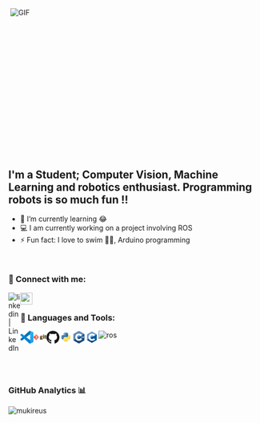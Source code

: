 <img align="right" alt="GIF" src="https://raw.githubusercontent.com/SP-XD/SP-XD/main/images/dino.gif" width="500" height="320" />

## I'm a Student; Computer Vision, Machine Learning and robotics enthusiast. Programming robots is so much fun !!
- 🌱 I’m currently learning 😂
- 💻 I am currently working on a project involving ROS
- ⚡ Fun fact: I love to swim 🏊‍♀️, Arduino programming 


<br />

### 📩 Connect with me:

[<img align="left" alt="linkedin | LinkedIn" width="24px" src="https://images.rawpixel.com/image_png_800/czNmcy1wcml2YXRlL3Jhd3BpeGVsX2ltYWdlcy93ZWJzaXRlX2NvbnRlbnQvbHIvdjk4Mi1kNS0xMF8xLnBuZw.png" />][linkedin]
[<img align="left" height="24" width="24" src="https://cdn.jsdelivr.net/npm/simple-icons@v4/icons/gmail.svg" />][gmail]

<br />

### 🔧 Languages and Tools:

[<img align="left" alt="Visual Studio Code" width="26px" src="https://raw.githubusercontent.com/github/explore/80688e429a7d4ef2fca1e82350fe8e3517d3494d/topics/visual-studio-code/visual-studio-code.png" />][vsCode]
[<img align="left" alt="Git" width="26px" src="https://raw.githubusercontent.com/github/explore/80688e429a7d4ef2fca1e82350fe8e3517d3494d/topics/git/git.png" />][git]
[<img align="left" alt="GitHub" width="26px" src="https://raw.githubusercontent.com/github/explore/78df643247d429f6cc873026c0622819ad797942/topics/github/github.png" />][github]
[<img align="left" alt="Python" width="26px" src="https://raw.githubusercontent.com/github/explore/cebd63002168a05a6a642f309227eefeccd92950/topics/python/python.png" />][python]
[<img align="left" alt="c++" width="26px" src="https://raw.githubusercontent.com/github/explore/cebd63002168a05a6a642f309227eefeccd92950/topics/cpp/cpp.png" />][c++]
[<img align="left" alt="c" width="26px" src="https://raw.githubusercontent.com/github/explore/cebd63002168a05a6a642f309227eefeccd92950/topics/c/c.png" />][c]
[<img align="left" alt="ros" width="70px" src="[https://www.ros.org/wp-content/uploads/2013/10/rosorg-logo1.png](https://upload.wikimedia.org/wikipedia/commons/thumb/b/bb/Ros_logo.svg/768px-Ros_logo.svg.png)" />][ros]



<br />


<br />
<br />
<br />
<br />


### GitHub Analytics 📊

  <img height="180em" align="left" src="https://github-readme-stats.vercel.app/api/top-langs?username=EminedEm&show_icons=true&locale=en&layout=compact&langs_count=8&theme=radical" alt="mukireus"/>
</a>

<br />
<br />

[linkedin]: https://www.linkedin.com/in/emine-demircii/
[gmail]: mailto:aeminedemirci@gmail.com
[vsCode]: https://code.visualstudio.com/
[git]: https://git-scm.com/
[github]: https://github.com/EminedEm
[python]: https://www.python.org/
[c]: http://www.open-std.org/jtc1/sc22/wg14/
[c++]: https://en.cppreference.com/w/
[ros]: https://www.ros.org/
